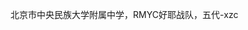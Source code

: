 北京市中央民族大学附属中学，RMYC好耶战队，五代-xzc

<!---
hutao-zxzc/hutao-zxzc is a ✨ special ✨ repository because its `README.md` (this file) appears on your GitHub profile.
You can click the Preview link to take a look at your changes.
--->
